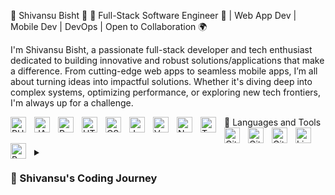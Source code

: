 👋 Shivansu Bisht 🚀
🔧 Full-Stack Software Engineer 🚀 | Web App Dev | Mobile Dev | DevOps | Open to Collaboration 🌍

I'm Shivansu Bisht, a passionate full-stack developer and tech enthusiast dedicated to building innovative and robust solutions/applications that make a difference. From cutting-edge web apps to seamless mobile apps, I’m all about turning ideas into impactful solutions. Whether it's diving deep into complex systems, optimizing performance, or exploring new tech frontiers, I'm always up for a challenge.

🧰 Languages and Tools
<img align="left" alt="PHP" width="25px" style="padding-right:10px;" src="https://cdn.jsdelivr.net/gh/devicons/devicon@latest/icons/php/php-original.svg"/> <img align="left" alt="JAVA" width="25px" style="padding-right:10px;" src="https://cdn.jsdelivr.net/gh/devicons/devicon@latest/icons/java/java-original.svg"/> <img align="left" alt="Python" width="25px" style="padding-right:10px;" src="https://cdn.jsdelivr.net/gh/devicons/devicon/icons/python/python-plain.svg" /> <img align="left" alt="HTML" width="25px" style="padding-right:10px;" src="https://cdn.jsdelivr.net/gh/devicons/devicon/icons/html5/html5-plain.svg" /> <img align="left" alt="CSS" width="25px" style="padding-right:10px;" src="https://cdn.jsdelivr.net/gh/devicons/devicon/icons/css3/css3-plain.svg" /> <img align="left" alt="JavaScript" width="25px" style="padding-right:10px;" src="https://cdn.jsdelivr.net/gh/devicons/devicon/icons/javascript/javascript-plain.svg" /> <img align="left" alt="Vuejs" width="25px" style="padding-right:10px;" src="https://cdn.jsdelivr.net/gh/devicons/devicon@latest/icons/vuejs/vuejs-original-wordmark.svg" /> <img align="left" alt="NodeJS" width="25px" style="padding-right:10px;" src="https://cdn.jsdelivr.net/gh/devicons/devicon/icons/nodejs/nodejs-original.svg" /> <img align="left" alt="TypeScript" width="25px" style="padding-right:10px;" src="https://cdn.jsdelivr.net/gh/devicons/devicon/icons/typescript/typescript-plain.svg" /> <img align="left" alt="GitHub" width="25px" style="padding-right:10px;" src="https://cdn.jsdelivr.net/gh/devicons/devicon/icons/github/github-original.svg" /> <img align="left" alt="GitHubActions" width="25px" style="padding-right:10px;" src="https://cdn.jsdelivr.net/gh/devicons/devicon@latest/icons/githubactions/githubactions-original.svg" /> <img align="left" alt="Git" width="25px" style="padding-right:10px;" src="https://cdn.jsdelivr.net/gh/devicons/devicon/icons/git/git-original.svg" /> <img align="left" alt="Linux" width="25px" style="padding-right:10px;" src="https://cdn.jsdelivr.net/gh/devicons/devicon/icons/linux/linux-original.svg" /> <img align="left" alt="Bash" width="25px" style="padding-right:10px;" src="https://cdn.jsdelivr.net/gh/devicons/devicon/icons/bash/bash-original.svg" /> <br />

<br />

<details> <summary><h3>🚀 Shivansu's Coding Journey</h3></summary> My journey into the world of coding began with a deep curiosity about how the digital tools and applications we use daily are built. This curiosity quickly turned into a passion, driving me to explore the depths of programming and software development.

🌱 The Early Days
I started with the basics—HTML, CSS, and JavaScript—building simple web pages and interactive elements. These foundational skills gave me a solid understanding of how the web works and sparked my interest in creating more complex, dynamic applications.

🛠️ Diving into Backend Development
As my skills grew, I gravitated towards backend development, where I found my true calling. I delved into PHP and Java, mastering the art of building scalable and secure applications. Working with frameworks like Laravel and Spring, I developed everything from small projects to large-scale systems.

📱 Expanding into Mobile Development
My curiosity didn't stop at web development; I expanded my expertise into mobile development. Learning frameworks like Flutter and React Native opened up a new world of possibilities, allowing me to create seamless, cross-platform mobile applications. Whether it’s building a feature-rich financial app or an intuitive educational tool, I strive to deliver top-notch user experiences.

🌐 Embracing DevOps
Understanding that development doesn’t stop at coding, I embraced DevOps practices to streamline and automate the deployment process. GitHub Actions, Docker, and cloud platforms like AWS and Azure became integral tools in my workflow, enabling me to deliver applications efficiently and reliably.

🌟 Current Focus
Today, I’m focused on pushing the boundaries of what’s possible with technology. My projects, like a comprehensive weather app and a user-friendly EMIS system for educational management, reflect my commitment to creating solutions that address real-world challenges.

🚀 Looking Forward
As I continue to evolve as a developer, I’m excited to explore new technologies and contribute to innovative projects. I believe in the power of collaboration and am always open to working with like-minded individuals who share my passion for technology and innovation.

</details>

